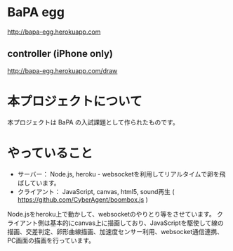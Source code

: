 # BaPA egg
http://bapa-egg.herokuapp.com

## controller (iPhone only)
http://bapa-egg.herokuapp.com/draw

# 本プロジェクトについて
本プロジェクトは BaPA の入試課題として作られたものです。

# やっていること

- サーバー： Node.js, heroku - websocketを利用してリアルタイムで卵を飛ばしています。
- クライアント： JavaScript, canvas, html5, sound再生 ( https://github.com/CyberAgent/boombox.js )

Node.jsをheroku上で動かして、websocketのやりとり等をさせています。
クライアント側は基本的にcanvas上に描画しており、JavaScriptを駆使して線の描画、交差判定、卵形曲線描画、加速度センサー利用、websocket通信連携、PC画面の描画を行っています。
